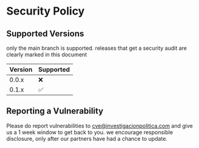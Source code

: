 # Security Policy

## Supported Versions

only the main branch is supported. releases that get a security audit are clearly marked in this document

| Version | Supported          |
| ------- | ------------------ |
| 0.0.x   | :x: |
| 0.1.x   | :white_check_mark: |

## Reporting a Vulnerability

Please do report vulnerabilities to cve@investigacionpolitica.com and give us a 1 week window to get back to you.
we encourage responsible disclosure, only after our partners have had a chance to update.
